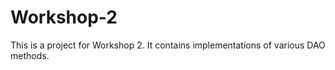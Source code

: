 # Workshop-2

This is a project for Workshop 2. It contains implementations of various DAO methods.
